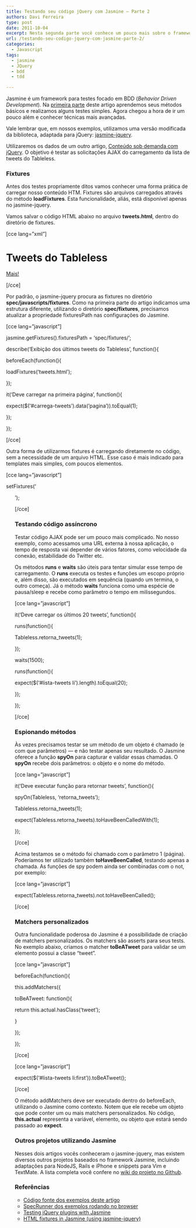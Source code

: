 ```yaml
---
title: Testando seu código jQuery com Jasmine – Parte 2
authors: Davi Ferreira
type: post
date: 2011-10-04
excerpt: Nesta segunda parte você conhece um pouco mais sobre o framework de testes Jasmine. Aprenda a criar matchers personalizados e testar AJAX e métodos em objetos.
url: /testando-seu-codigo-jquery-com-jasmine-parte-2/
categories:
  - Javascript
tags:
  - jasmine
  - JQuery
  - bdd
  - tdd

---
```

Jasmine é um framework para testes focado em BDD (_Behavior Driven Development_). Na [primeira parte][1] deste artigo aprendemos seus métodos básicos e realizamos alguns testes simples. Agora chegou a hora de ir um pouco além e conhecer técnicas mais avançadas.

Vale lembrar que, em nossos exemplos, utilizamos uma versão modificada da biblioteca, adaptada para jQuery: [jasmine-jquery][2].

Utilizaremos os dados de um outro artigo, [Conteúdo sob demanda com jQuery][3]. O objetivo é testar as solicitações AJAX do carregamento da lista de tweets do Tableless.

### Fixtures

Antes dos testes propriamente ditos vamos conhecer uma forma prática de carregar nosso conteúdo HTM. Fixtures são arquivos carregados através do método **loadFixtures**. Esta funcionalidade, aliás, está disponível apenas no jasmine-jquery.

Vamos salvar o código HTML abaixo no arquivo **tweets.html**, dentro do diretório de fixtures.

[cce lang=&#8221;xml&#8221;]
  
<div id=&#8221;container&#8221;>
    
<h1>Tweets do Tableless</h1>
    
<ul id=&#8221;lista-tweets&#8221;></ul>
    
<p><a href=&#8221;#&#8221; id=&#8221;carrega-tweets&#8221; data-pagina=&#8221;1&#8243;>Mais!</a></p>
  
</div>
  
[/cce]

Por padrão, o jasmine-jquery procura as fixtures no diretório **spec/javascripts/fixtures**. Como na primeira parte do artigo indicamos uma estrutura diferente, utilizando o diretório **spec/fixtures**, precisamos atualizar a propriedade fixturesPath nas configurações do Jasmine.

[cce lang=&#8221;javascript&#8221;]
  
jasmine.getFixtures().fixturesPath = &#8216;spec/fixtures/&#8217;; 

describe(&#8216;Exibição dos últimos tweets do Tableless&#8217;, function(){
    
beforeEach(function(){
      
loadFixtures(&#8216;tweets.html&#8217;);
    
});

it(&#8216;Deve carregar na primeira página&#8217;, function(){
      
expect($(&#8216;#carrega-tweets&#8217;).data(&#8216;pagina&#8217;)).toEqual(1);
    
});
  
});
  
[/cce]

Outra forma de utilizarmos fixtures é carregando diretamente no código, sem a necessidade de um arquivo HTML. Esse caso é mais indicado para templates mais simples, com poucos elementos.

[cce lang=&#8221;javascript&#8221;]
  
setFixtures(&#8216;<ul id=&#8221;lista-tweets&#8221; />&#8217;);
  
[/cce]

### Testando código assíncrono

Testar código AJAX pode ser um pouco mais complicado. No nosso exemplo, como acessamos uma URL externa à nossa aplicação, o tempo de resposta vai depender de vários fatores, como velocidade da conexão, estabilidade do Twitter etc.

Os métodos **runs** e **waits** são úteis para tentar simular esse tempo de carregamento. O **runs** executa os testes e funções um escopo próprio e, além disso, são executados em sequência (quando um termina, o outro começa). Já o método **waits** funciona como uma espécie de pausa/sleep e recebe como parâmetro o tempo em milissegundos.

[cce lang=&#8221;javascript&#8221;]
  
it(&#8216;Deve carregar os últimos 20 tweets&#8217;, function(){
    
runs(function(){
      
Tableless.retorna_tweets(1);
    
});
    
waits(1500);
    
runs(function(){
      
expect($(&#8216;#lista-tweets li&#8217;).length).toEqual(20);
    
});
  
});
  
[/cce]

### Espionando métodos

Às vezes precisamos testar se um método de um objeto é chamado (e com que parâmetros) &mdash; e não testar apenas seu resultado. O Jasmine oferece a função **spyOn** para capturar e validar essas chamadas. O **spyOn** recebe dois parâmetros: o objeto e o nome do método.

[cce lang=&#8221;javascript&#8221;]
  
it(&#8216;Deve executar função para retornar tweets&#8217;, function(){
    
spyOn(Tableless, &#8216;retorna_tweets&#8217;);
    
Tableless.retorna_tweets(1);
    
expect(Tableless.retorna_tweets).toHaveBeenCalledWith(1);
  
});
  
[/cce]

Acima testamos se o método foi chamado com o parâmetro 1 (página). Poderíamos ter utilizado também **toHaveBeenCalled**, testando apenas a chamada. As funções de spy podem ainda ser combinadas com o not, por exemplo:

[cce lang=&#8221;javascript&#8221;]
  
expect(Tableless.retorna_tweets).not.toHaveBeenCalled();
  
[/cce]

### Matchers personalizados

Outra funcionalidade poderosa do Jasmine é a possibilidade de criação de matchers personalizados. Os matchers são asserts para seus tests. No exemplo abaixo, criamos o matcher **toBeATweet** para validar se um elemento possui a classe &#8220;tweet&#8221;.

[cce lang=&#8221;javascript&#8221;]
  
beforeEach(function(){
    
this.addMatchers({
      
toBeATweet: function(){
                    
return this.actual.hasClass(&#8216;tweet&#8217;);
                  
}
    
});
  
});
  
[/cce]

[cce lang=&#8221;javascript&#8221;]
  
expect($(&#8216;#lista-tweets li:first&#8217;)).toBeATweet();
  
[/cce]

O método addMatchers deve ser executado dentro do beforeEach, utilizando o Jasmine como contexto. Notem que ele recebe um objeto que pode conter um ou mais matchers personalizados. No código, **this.actual** representa a variável, elemento, ou objeto que estará sendo passado ao **expect**.

### Outros projetos utilizando Jasmine

Nesses dois artigos vocês conheceram o jasmine-jquery, mas existem diversos outros projetos baseados no framework Jasmine, incluindo adaptações para NodeJS, Rails e iPhone e snippets para Vim e TextMate. A lista completa você confere no [wiki do projeto no Github][4].

### Referências

  * [Código fonte dos exemplos deste artigo][5]
  * [SpecRunner dos exemplos rodando no browser][6]
  * [Testing jQuery plugins with Jasmine][7]
  * [HTML fixtures in Jasmine (using jasmine-jquery)][8]

 [1]: https://tableless.com.br/testando-seu-codigo-jquery-com-jasmine-parte-1/
 [2]: https://github.com/velesin/jasmine-jquery
 [3]: https://tableless.com.br/conteudo-sob-demanda-com-jquery/
 [4]: https://github.com/pivotal/jasmine/wiki/Related-projects
 [5]: https://github.com/tableless/exemplos/tree/gh-pages/jasmine-parte-2
 [6]: https://tableless.github.com/exemplos/jasmine-parte-2/tests/SpecRunner.html
 [7]: https://f.souza.cc/2011/05/testing-jquery-plugins-with-jasmine/
 [8]: https://testdrivenwebsites.com/2010/07/29/html-fixtures-in-jasmine-using-jasmine-jquery/